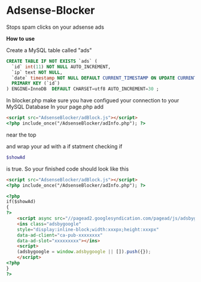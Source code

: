 Adsense-Blocker
===============

Stops spam clicks on your adsense ads

**How to use**

Create a MySQL table called "ads" 

```SQL
CREATE TABLE IF NOT EXISTS `ads` (
  `id` int(11) NOT NULL AUTO_INCREMENT,
  `ip` text NOT NULL,
  `date` timestamp NOT NULL DEFAULT CURRENT_TIMESTAMP ON UPDATE CURRENT_TIMESTAMP,
  PRIMARY KEY (`id`)
) ENGINE=InnoDB  DEFAULT CHARSET=utf8 AUTO_INCREMENT=30 ;
```
In  blocker.php make sure you have configued your connection to your MySQL Database
In your page.php add 
```HTML
<script src="AdsenseBlocker/adBlock.js"></script>
<?php include_once("/AdsenseBlocker/adInfo.php"); ?>
```
near the top

and wrap your ad with a if statment checking if 
```php
$showAd
```
is true.
So your finished code should look like this
```HTML
<script src="AdsenseBlocker/adBlock.js"></script>
<?php include_once("/AdsenseBlocker/adInfo.php"); ?>

<?php
if($showAd)
{
?>
	<script async src="//pagead2.googlesyndication.com/pagead/js/adsbygoogle.js"></script>
	<ins class="adsbygoogle"
	style="display:inline-block;width:xxxpx;height:xxxpx"
	data-ad-client="ca-pub-xxxxxxxx"
	data-ad-slot="xxxxxxxxx"></ins>
	<script>
	(adsbygoogle = window.adsbygoogle || []).push({});
	</script>
<?php
}
?>
```
